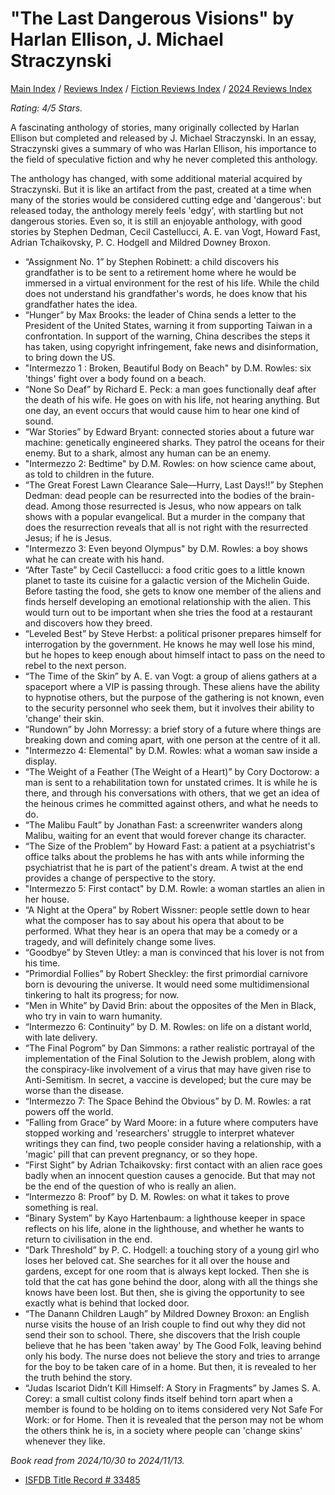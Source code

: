 # "The Last Dangerous Visions" by Harlan Ellison, J. Michael Straczynski

[Main Index](../../../README.md) / [Reviews Index](../../README.md) / [Fiction Reviews Index](../README.md) / [2024 Reviews Index](README.md)

*Rating: 4/5 Stars.*

A fascinating anthology of stories, many originally collected by Harlan Ellison but completed and released by J. Michael Straczynski. In an essay, Straczynski gives a summary of who was Harlan Ellison, his importance to the field of speculative fiction and why he never completed this anthology.

The anthology has changed, with some additional material acquired by Straczynski. But it is like an artifact from the past, created at a time when many of the stories would be considered cutting edge and 'dangerous': but released today, the anthology merely feels 'edgy', with startling but not dangerous stories. Even so, it is still an enjoyable anthology, with good stories by Stephen Dedman, Cecil Castellucci, A. E. van Vogt, Howard Fast, Adrian Tchaikovsky, P. C. Hodgell and Mildred Downey Broxon.

- “Assignment No. 1” by Stephen Robinett: a child discovers his grandfather is to be sent to a retirement home where he would be immersed in a virtual environment for the rest of his life. While the child does not understand his grandfather's words, he does know that his grandfather hates the idea.
- “Hunger” by Max Brooks: the leader of China sends a letter to the President of the United States, warning it from supporting Taiwan in a confrontation. In support of the warning, China describes the steps it has taken, using copyright infringement, fake news and disinformation, to bring down the US.
- "Intermezzo 1 : Broken, Beautiful Body on Beach" by D.M. Rowles: six 'things' fight over a body found on a beach.
- “None So Deaf” by Richard E. Peck: a man goes functionally deaf after the death of his wife. He goes on with his life, not hearing anything. But one day, an event occurs that would cause him to hear one kind of sound.
- “War Stories” by Edward Bryant: connected stories about a future war machine: genetically engineered sharks. They patrol the oceans for their enemy. But to a shark, almost any human can be an enemy.
- "Intermezzo 2: Bedtime" by D.M. Rowles: on how science came about, as told to children in the future.
- “The Great Forest Lawn Clearance Sale—Hurry, Last Days!!” by Stephen Dedman: dead people can be resurrected into the bodies of the brain-dead. Among those resurrected is Jesus, who now appears on talk shows with a popular evangelical. But a murder in the company that does the resurrection reveals that all is not right with the resurrected Jesus; if he is Jesus.
- "Intermezzo 3: Even beyond Olympus" by D.M. Rowles: a boy shows what he can create with his hand.
- “After Taste” by Cecil Castellucci: a food critic goes to a little known planet to taste its cuisine for a galactic version of the Michelin Guide. Before tasting the food, she gets to know one member of the aliens and finds herself developing an emotional relationship with the alien. This would turn out to be important when she tries the food at a restaurant and discovers how they breed.
- “Leveled Best” by Steve Herbst: a political prisoner prepares himself for interrogation by the government. He knows he may well lose his mind, but he hopes to keep enough about himself intact to pass on the need to rebel to the next person.
- “The Time of the Skin” by A. E. van Vogt: a group of aliens gathers at a spaceport where a VIP is passing through. These aliens have the ability to hypnotise others, but the purpose of the gathering is not known, even to the security personnel who seek them, but it involves their ability to 'change' their skin.
- “Rundown” by John Morressy: a brief story of a future where things are breaking down and coming apart, with one person at the centre of it all.
- "Intermezzo 4: Elemental" by D.M. Rowles: what a woman saw inside a display.
- “The Weight of a Feather (The Weight of a Heart)” by Cory Doctorow: a man is sent to a rehabilitation town for unstated crimes. It is while he is there, and through his conversations with others, that we get an idea of the heinous crimes he committed against others, and what he needs to do.
- “The Malibu Fault” by Jonathan Fast: a screenwriter wanders along Malibu, waiting for an event that would forever change its character.
- “The Size of the Problem” by Howard Fast: a patient at a psychiatrist's office talks about the problems he has with ants while informing the psychiatrist that he is part of the patient's dream. A twist at the end provides a change of perspective to the story.
- "Intermezzo 5: First contact" by D.M. Rowle: a woman startles an alien in her house.
- “A Night at the Opera” by Robert Wissner: people settle down to hear what the composer has to say about his opera that about to be performed. What they hear is an opera that may be a comedy or a tragedy, and will definitely change some lives.
- “Goodbye” by Steven Utley: a man is convinced that his lover is not from his time.
- “Primordial Follies” by Robert Sheckley: the first primordial carnivore born is devouring the universe. It would need some multidimensional tinkering to halt its progress; for now.
- “Men in White” by David Brin: about the opposites of the Men in Black, who try in vain to warn humanity.
- “Intermezzo 6: Continuity” by D. M. Rowles: on life on a distant world, with late delivery.
- “The Final Pogrom” by Dan Simmons: a rather realistic portrayal of the implementation of the Final Solution to the Jewish problem, along with the conspiracy-like involvement of a virus that may have given rise to Anti-Semitism. In secret, a vaccine is developed; but the cure may be worse than the disease.
- “Intermezzo 7: The Space Behind the Obvious” by D. M. Rowles: a rat powers off the world.
- “Falling from Grace” by Ward Moore: in a future where computers have stopped working and 'researchers' struggle to interpret whatever writings they can find, two people consider having a relationship, with a 'magic' pill that can prevent pregnancy, or so they hope.
- “First Sight” by Adrian Tchaikovsky: first contact with an alien race goes badly when an innocent question causes a genocide. But that may not be the end of the question of who is really an alien.
- “Intermezzo 8: Proof” by D. M. Rowles: on what it takes to prove something is real.
- “Binary System” by Kayo Hartenbaum: a lighthouse keeper in space reflects on his life, alone in the lighthouse, and whether he wants to return to civilisation in the end.
- “Dark Threshold” by P. C. Hodgell: a touching story of a young girl who loses her beloved cat. She searches for it all over the house and gardens, except for one room that is always kept locked. Then she is told that the cat has gone behind the door, along with all the things she knows have been lost. But then, she is giving the opportunity to see exactly what is behind that locked door.
- “The Danann Children Laugh” by Mildred Downey Broxon: an English nurse visits the house of an Irish couple to find out why they did not send their son to school. There, she discovers that the Irish couple believe that he has been 'taken away' by The Good Folk, leaving behind only his body. The nurse does not believe the story and tries to arrange for the boy to be taken care of in a home. But then, it is revealed to her the truth behind the story.
- “Judas Iscariot Didn’t Kill Himself: A Story in Fragments” by James S. A. Corey: a small cultist colony finds itself behind torn apart when a member is found to be holding on to items considered very Not Safe For Work: or for Home. Then it is revealed that the person may not be whom the others think he is, in a society where people can 'change skins' whenever they like.

*Book read from 2024/10/30 to 2024/11/13.*

- [ISFDB Title Record # 33485](https://www.isfdb.org/cgi-bin/title.cgi?33485)
